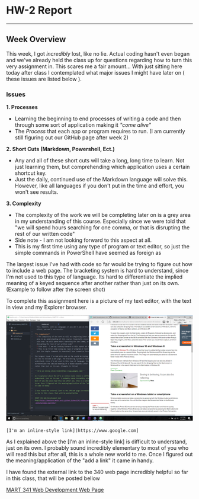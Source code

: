 # HW-2 Report
---
## Week Overview
This week, I got _incredibly_ lost, like no lie. Actual coding hasn't even began and we've already held the class up for questions regarding how to turn this very assignment in. This scares me a fair amount...
With just sitting here today after class I contemplated what major issues I might have later on ( these issues are listed below ).
### Issues
**1. Processes**
  * Learning the beginning to end processes of writing a code and then through some sort of application making it _"come alive"_
  * The _Process_ that each app or program requires to run. (I am currently still figuring out our GitHub page after week 2)

**2. Short Cuts (Markdown, Powershell, Ect.)**
  * Any and all of these short cuts will take a long, long time to learn. Not just learning them, but comprehending which application uses a certain shortcut key.  
  * Just the daily, continued use of the Markdown language will solve this. However, like all languages if you don't put in the time and effort, you won't see results.

**3. Complexity**
  * The complexity of the work we will be completing later on is a grey area in my understanding of this course. Especially since we were told that "we will spend hours searching for one comma, or that is disrupting the rest of our written code"
  * Side note - I am not looking forward to this aspect at all.
  * This is my first time using any type of program or text editor, so just the simple commands in PowerShell have seemed as foreign as   

The largest issue I've had with code so far would be trying to figure out how to include a web page. The bracketing system is hard to understand, since I'm not used to this type of language. Its hard to differentiate the implied meaning of a keyed sequence after another rather than just on its own. (Example to follow after the screen shot)

To complete this assignment here is a picture of my text editor, with  the text in view and my Explorer browser.

![ScreenShot](HW2Screenshot.png)

`[I'm an inline-style link](https://www.google.com]`

As I explained above the [I'm an inline-style link] is difficult to understand, just on its own. I probably sound incredibly elementary to most of you who will read this but after all, this is a whole new world to me. Once I figured out the meaning/application of the "add a link" it came in handy.

I have found the external link to the 340 web page incredibly helpful so far in this class, that will be posted bellow

[MART 341 Web Development Web Page](https://montana-media-arts.github.io/mart341-webDev/modules/course-info/Syllabus-mart341/)
